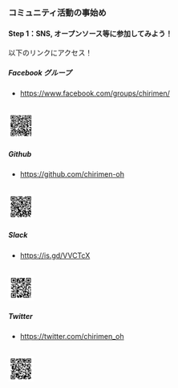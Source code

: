 ### コミュニティ活動の事始め
#### Step 1：SNS, オープンソース等に参加してみよう！
以下のリンクにアクセス！

##### Facebook グループ
- https://www.facebook.com/groups/chirimen/
<br>
<img src="./images/facebook.png" width="10%">


##### Github
- https://github.com/chirimen-oh
<br>
<img src="./images/github.png" width="10%">

##### Slack
- https://is.gd/VVCTcX
<br>
<img src="./images/slack.png" width="10%">
  
##### Twitter
- https://twitter.com/chirimen_oh
<br>
<img src="./images/twitter.png" width="10%">
